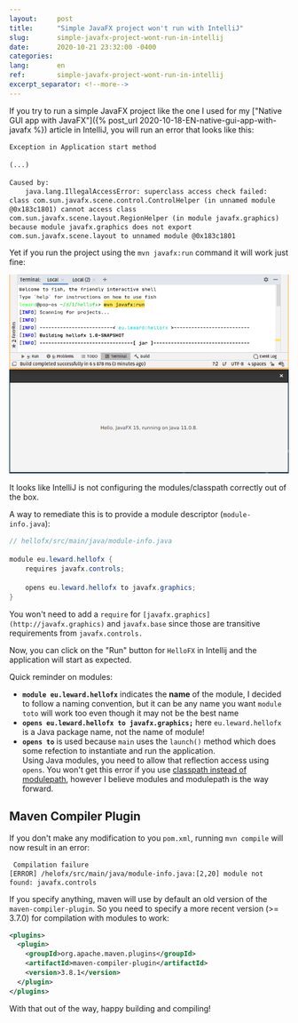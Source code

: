 ```yaml
---
layout:     post
title:      "Simple JavaFX project won't run with IntelliJ"
slug:       simple-javafx-project-wont-run-in-intellij
date:       2020-10-21 23:32:00 -0400
categories:
lang:       en
ref:        simple-javafx-project-wont-run-in-intellij
excerpt_separator: <!--more-->
---
```


If you try to run a simple JavaFX project like the one I used for my ["Native GUI app with JavaFX"]({% post_url 2020-10-18-EN-native-gui-app-with-javafx %}) article in IntelliJ, you will run an error that looks like this:

```
Exception in Application start method

(...)

Caused by: 
    java.lang.IllegalAccessError: superclass access check failed: class com.sun.javafx.scene.control.ControlHelper (in unnamed module @0x183c1801) cannot access class com.sun.javafx.scene.layout.RegionHelper (in module javafx.graphics) because module javafx.graphics does not export com.sun.javafx.scene.layout to unnamed module @0x183c1801
```

<!--more-->

Yet if you run the project using the `mvn javafx:run` command it will work just fine:

![The application will launch from the maven command](/assets/2020-10-21-simple-javafx-project-wont-run-in-intellij/mvn-javafx-run.png)

It looks like IntelliJ is not configuring the modules/classpath correctly out of the box.

A way to remediate this is to provide a module descriptor (`module-info.java`):

```java
// hellofx/src/main/java/module-info.java

module eu.leward.hellofx {
    requires javafx.controls;

    opens eu.leward.hellofx to javafx.graphics;
}
```

You won't need to add a `require` for `[javafx.graphics](http://javafx.graphics)` and `javafx.base` since those are transitive requirements from `javafx.controls.`

Now, you can click on the "Run" button for `HelloFX` in Intellij and the application will start as expected.

Quick reminder on modules: 

- **`module eu.leward.hellofx`** indicates the **name** of the module, I decided to follow a naming convention, but it can be any name you want `module toto` will work too even though it may not be the best name
- **`opens eu.leward.hellofx to javafx.graphics;`** here `eu.leward.hellofx` is a Java package name, not the name of module!
- **`opens to`** is used because `main` uses the `launch()` method which does some refection to instantiate and run the application. 
 <br>Using Java modules, you need to allow that reflection access using `opens`. You won't get this error if you use [classpath instead of modulepath](https://gorillalogic.com/blog/understanding-java-9-modules/), however I believe modules and modulepath is the way forward.


## Maven Compiler Plugin

If you don't make any modification to you `pom.xml`, running `mvn compile` will now result in an error:

```
 Compilation failure
[ERROR] /helofx/src/main/java/module-info.java:[2,20] module not found: javafx.controls
```

If you specify anything, maven will use by default an old version of the `maven-compiler-plugin`. So you need to specify a more recent version (>= 3.7.0) for compilation with modules to work:

```xml
<plugins>
  <plugin>
    <groupId>org.apache.maven.plugins</groupId>
    <artifactId>maven-compiler-plugin</artifactId>
    <version>3.8.1</version>
  </plugin>
</plugins>
```

With that out of the way, happy building and compiling!
